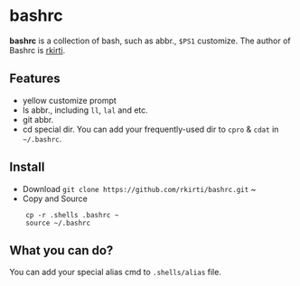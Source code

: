 # bashrc

**bashrc** is a collection of bash, such as abbr., `$PS1` customize. The author of Bashrc is [rkirti](https://github.com/rkirti).

## Features

* yellow customize prompt 
* ls abbr., including `ll`, `lal` and etc.
* git abbr.
* cd special dir. You can add your frequently-used dir to `cpro` & `cdat` in `~/.bashrc`.

## Install

* Download 
    `git clone https://github.com/rkirti/bashrc.git` ~
* Copy and Source
```
    cp -r .shells .bashrc ~
    source ~/.bashrc
```

## What you can do?

You can add your special alias cmd to `.shells/alias` file.
